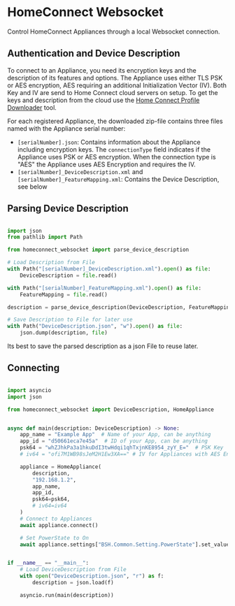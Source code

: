 # HomeConnect Websocket

Control HomeConnect Appliances through a local Websocket connection.

## Authentication and Device Description

To connect to an Appliance, you need its encryption keys and the description of its features and options. The Appliance uses either TLS PSK or AES encryption, AES requiring an additional Initialization Vector (IV). Both Key and IV are send to Home Connect cloud servers on setup. To get the keys and description from the cloud use the [Home Connect Profile Downloader](https://github.com/bruestel/homeconnect-profile-downloader) tool.

For each registered Appliance, the downloaded zip-file contains three files named with the Appliance serial number:

* `[serialNumber].json`: Contains information about the Appliance including encryption keys. The `connectionType` field indicates if the Appliance uses PSK or AES encryption. When the connection type is "AES" the Appliance uses AES Encryption and requires the IV.
* `[serialNumber]_DeviceDescription.xml` and `[serialNumber]_FeatureMapping.xml`: Contains the Device Description, see below

## Parsing Device Description

```python

import json
from pathlib import Path

from homeconnect_websocket import parse_device_description

# Load Description from File
with Path("[serialNumber]_DeviceDescription.xml").open() as file:
    DeviceDescription = file.read()

with Path("[serialNumber]_FeatureMapping.xml").open() as file:
    FeatureMapping = file.read()

description = parse_device_description(DeviceDescription, FeatureMapping)

# Save Description to File for later use
with Path("DeviceDescription.json", "w").open() as file:
    json.dump(description, file)

```

Its best to save the parsed description as a json File to reuse later.

## Connecting

```python

import asyncio
import json

from homeconnect_websocket import DeviceDescription, HomeAppliance


async def main(description: DeviceDescription) -> None:
    app_name = "Example App"  # Name of your App, can be anything
    app_id = "d50661eca7e45a"  # ID of your App, can be anything
    psk64 = "whZJhkPa3a1hkuDdI3twHdqi1qhTxjnKE8954_zyY_E="  # PSK Key
    # iv64 = "ofi7M1WB98sJeM2H1Ew3XA==" # IV for Appliances with AES Encryption

    appliance = HomeAppliance(
        description,
        "192.168.1.2",
        app_name,
        app_id,
        psk64=psk64,
        # iv64=iv64
    )
    # Connect to Appliances
    await appliance.connect()

    # Set PowerState to On
    await appliance.settings["BSH.Common.Setting.PowerState"].set_value("On")


if __name__ == "__main__":
    # Load DeviceDescription from File
    with open("DeviceDescription.json", "r") as f:
        description = json.load(f)

    asyncio.run(main(description))

```
